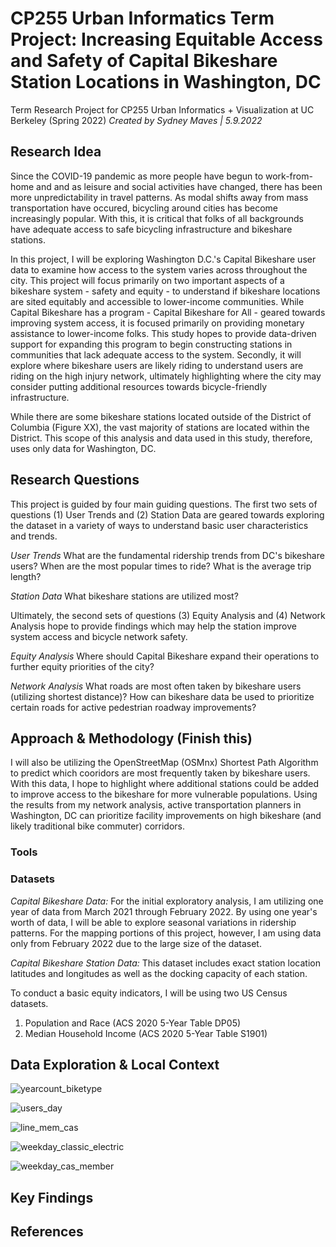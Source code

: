 # CP255 Urban Informatics Term Project: Increasing Equitable Access and Safety of Capital Bikeshare Station Locations in Washington, DC

Term Research Project for CP255 Urban Informatics + Visualization at UC Berkeley (Spring 2022)
_Created by Sydney Maves | 5.9.2022_

## Research Idea
Since the COVID-19 pandemic as more people have begun to work-from-home and and as leisure and social activities have changed, there has been more unpredictability in travel patterns. As modal shifts away from mass transportation have occured, bicycling around cities has become increasingly popular. With this, it is critical that folks of all backgrounds have adequate access to safe bicycling infrastructure and bikeshare stations.  

In this project, I will be exploring Washington D.C.'s Capital Bikeshare user data to examine how access to the system varies across throughout the city. This project will focus primarily on two important aspects of a bikeshare system - safety and equity - to understand if bikeshare locations are sited equitably and accessible to lower-income communities. While Capital Bikeshare has a program - Capital Bikeshare for All - geared towards improving system access, it is focused primarily on providing monetary assistance to lower-income folks. This study hopes to provide data-driven support for expanding this program to begin constructing stations in communities that lack adequate access to the system. Secondly, it will explore where bikeshare users are likely riding to understand users are riding on the high injury network, ultimately highlighting where the city may consider putting additional resources towards bicycle-friendly infrastructure. 

While there are some bikeshare stations located outside of the District of Columbia (Figure XX), the vast majority of stations are located within the District. This scope of this analysis and data used in this study, therefore, uses only data for Washington, DC. 

## Research Questions
This project is guided by four main guiding questions. The first two sets of questions (1) User Trends and (2) Station Data are geared towards exploring the dataset in a variety of ways to understand basic user characteristics and trends.  

_User Trends_
What are the fundamental ridership trends from DC's bikeshare users? 
    When are the most popular times to ride? 
    What is the average trip length?
  
_Station Data_ 
What bikeshare stations are utilized most? 

Ultimately, the second sets of questions (3) Equity Analysis and (4) Network Analysis hope to provide findings which may help the station improve system access and bicycle network safety. 

_Equity Analysis_
Where should Capital Bikeshare expand their operations to further equity priorities of the city? 

_Network Analysis_
What roads are most often taken by bikeshare users (utilizing shortest distance)? How can bikeshare data be used to prioritize certain roads for active pedestrian roadway improvements?

## Approach & Methodology (Finish this)

I will also be utilizing the OpenStreetMap (OSMnx) Shortest Path Algorithm to predict which cooridors are most frequently taken by bikeshare users. With this data, I hope to highlight where additional stations could be added to improve access to the bikeshare for more vulnerable populations. Using the results from my network analysis, active transportation planners in Washington, DC can prioritize facility improvements on high bikeshare (and likely traditional bike commuter) corridors. 

### Tools

### Datasets

_Capital Bikeshare Data:_ For the initial exploratory analysis, I am utilizing one year of data from March 2021 through February 2022. By using one year's worth of data, I will be able to explore seasonal variations in ridership patterns. For the mapping portions of this project, however, I am using data only from February 2022 due to the large size of the dataset.

_Capital Bikeshare Station Data:_ This dataset includes exact station location latitudes and longitudes as well as the docking capacity of each station. 

To conduct a basic equity indicators, I will be using two US Census datasets. 
1. Population and Race (ACS 2020 5-Year Table DP05)
2. Median Household Income (ACS 2020 5-Year Table S1901)

## Data Exploration & Local Context

![yearcount_biketype](https://user-images.githubusercontent.com/95829239/166126102-99625384-e405-4e76-a7ff-52d1246cb833.png)

![users_day](https://user-images.githubusercontent.com/95829239/166126112-bf7e61b8-790b-4164-9981-efaa62da011f.png)

![line_mem_cas](https://user-images.githubusercontent.com/95829239/166125226-f8ebef81-f16b-423f-af47-eb9974ed554a.png)

![weekday_classic_electric](https://user-images.githubusercontent.com/95829239/166125232-7d81b058-0802-4985-a7fa-a06dd87f7711.png)

![weekday_cas_member](https://user-images.githubusercontent.com/95829239/166125761-11f6193e-4e3d-4b6b-b311-213e3208e65f.png)



## Key Findings

## References
